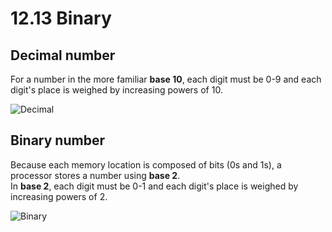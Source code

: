 # 12.13 Binary

## Decimal number
For a number in the more familiar **base 10**, each digit must be 0-9 and each digit's place is weighed by increasing powers of 10.   

![Decimal](https://github.com/ijaejun1025/CIS224-Computer_Architecture/assets/154036705/4e83ad5e-7181-4a1b-bed7-7568990a179d)

## Binary number
Because each memory location is composed of bits (0s and 1s), a processor stores a number using **base 2**.   
In **base 2**, each digit must be 0-1 and each digit's place is weighed by increasing powers of 2.   

![Binary](https://github.com/ijaejun1025/CIS224-Computer_Architecture/assets/154036705/8cba3741-e468-4112-bf38-e7329a827c12)
